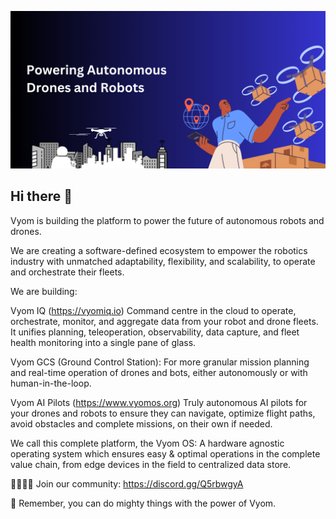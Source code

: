 ![alt_text](https://github.com/vyom-os/.github/blob/main/Text22.png)

## Hi there 👋

Vyom is building the platform to power the future of autonomous robots and drones.

We are creating a software-defined ecosystem to empower the robotics industry with unmatched adaptability, flexibility, and scalability, to operate and orchestrate their fleets.

We are building:

Vyom IQ (https://vyomiq.io) Command centre in the cloud to operate, orchestrate, monitor, and aggregate data from your robot and drone fleets. It unifies planning, teleoperation, observability, data capture, and fleet health monitoring into a single pane of glass.

Vyom GCS (Ground Control Station): For more granular mission planning and real-time operation of drones and bots, either autonomously or with human-in-the-loop.

Vyom AI Pilots (https://www.vyomos.org) Truly autonomous AI pilots for your drones and robots to ensure they can navigate, optimize flight paths, avoid obstacles and complete missions, on their own if needed.

We call this complete platform, the Vyom OS: A hardware agnostic operating system which ensures easy & optimal operations in the complete value chain, from edge devices in the field to centralized data store.

🙋‍♀️👩‍💻 Join our community: https://discord.gg/Q5rbwgyA

🧙 Remember, you can do mighty things with the power of Vyom. 
